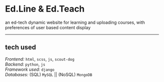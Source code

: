 # Ed.Line & Ed.Teach
an ed-tech dynamic website for learning and uploading courses, with preferences of user based content display

<hr>

## tech used ##

*Frontend:* `html`, `scss`, `js`, `scout-dog`
<br>
*Backend:* `python`, `js`
<br>
*Framework used:* `django`
<br>
*Databases:* (SQL) `MySQL` || (NoSQL) `MongoDB`
